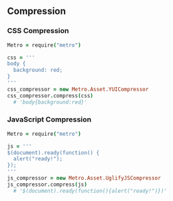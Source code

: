 ## Compression

### CSS Compression

``` coffeescript
Metro = require("metro")

css = '''
body {
  background: red;
}
'''
css_compressor = new Metro.Asset.YUICompressor
css_compressor.compress(css)
  # 'body{background:red}'
```

### JavaScript Compression

``` coffeescript
Metro = require("metro")

js = '''
$(document).ready(function() {
  alert("ready!");
});
'''
js_compressor = new Metro.Asset.UglifyJSCompressor
js_compressor.compress(js)
  # '$(document).ready(function(){alert("ready!")})'

```
